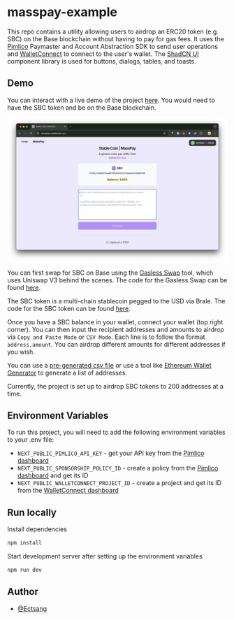 # masspay-example

This repo contains a utility allowing users to airdrop an ERC20 token (e.g. SBC) on the Base blockchain without having to pay for gas fees. It uses the [Pimlico](https://pimlico.io/) Paymaster and Account Abstraction SDK to send user operations and [WalletConnect](https://reown.com/) to connect to the user's wallet. The [ShadCN UI](https://ui.shadcn.com/) component library is used for buttons, dialogs, tables, and toasts.

## Demo

You can interact with a live demo of the project [here](https://masspay.stablecoin.xyz/). You would need to have the SBC token and be on the Base blockchain.

[![masspay-example](./public/docs/masspay-1.png)](https://masspay.stablecoin.xyz/)

You can first swap for SBC on Base using the [Gasless Swap](https://swap.stablecoin.xyz/) tool, which uses Uniswap V3 behind the scenes. The code for the Gasless Swap can be found [here](https://github.com/stablecoinxyz/gasless-swap/).

The SBC token is a multi-chain stablecoin pegged to the USD via Brale. The code for the SBC token can be found [here](https://sepolia.basescan.org/token/0xf9FB20B8E097904f0aB7d12e9DbeE88f2dcd0F16#code).

Once you have a SBC balance in your wallet, connect your wallet (top right corner). You can then input the recipient addresses and amounts to airdrop via `Copy and Paste Mode` or `CSV Mode`. Each line is to follow the format `address,amount`. You can airdrop different amounts for different addresses if you wish.

You can use a [pre-generated csv file](./src/csv-samples/airdrop.100.csv) or use a tool like [Ethereum Wallet Generator](https://github.com/Planxnx/ethereum-wallet-generator) to generate a list of addresses.

Currently, the project is set up to airdrop SBC tokens to 200 addresses at a time.

## Environment Variables

To run this project, you will need to add the following environment variables to your .env file:

- `NEXT_PUBLIC_PIMLICO_API_KEY` - get your API key from the [Pimlico dashboard](https://dashboard.pimlico.io/)
- `NEXT_PUBLIC_SPONSORSHIP_POLICY_ID` - create a policy from the [Pimlico dashboard](https://dashboard.pimlico.io/) and get its ID
- `NEXT_PUBLIC_WALLETCONNECT_PROJECT_ID` - create a project and get its ID from the [WalletConnect dashboard](https://cloud.reown.com/)

## Run locally

Install dependencies

```bash
npm install
```

Start development server after setting up the environment variables

```bash
npm run dev
```

## Author

- [@Ectsang](https://www.github.com/Ectsang)
